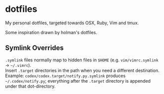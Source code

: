 # dotfiles

My personal dotfiles, targeted towards OSX, Ruby, Vim and tmux.

Some inspiration drawn by holman's dotfiles.

## Symlink Overrides

`.symlink` files normally map to hidden files in `$HOME` (e.g. `vim/vimrc.symlink` → `~/.vimrc`).  
Insert `.target` directories in the path when you need a different destination.  
Example: `codex/codex.target/notify.py.symlink` produces `~/.codex/notify.py`; everything after the `.target` directory is appended under that dot-directory.
